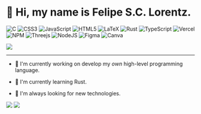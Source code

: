 # 👋 Hi, my name is Felipe S.C. Lorentz.
<!--<div id="header">
  <img src="https://komarev.com/ghpvc/?username=SCLorentz&style=for-the-badge&color=blue" alt=""/>
</div>-->

![C](https://img.shields.io/badge/c-%2300599C.svg?style=for-the-badge&logo=c&logoColor=white) ![CSS3](https://img.shields.io/badge/css3-%231572B6.svg?style=for-the-badge&logo=css3&logoColor=white) ![JavaScript](https://img.shields.io/badge/javascript-%23323330.svg?style=for-the-badge&logo=javascript&logoColor=%23F7DF1E) ![HTML5](https://img.shields.io/badge/html5-%23E34F26.svg?style=for-the-badge&logo=html5&logoColor=white) ![LaTeX](https://img.shields.io/badge/latex-%23008080.svg?style=for-the-badge&logo=latex&logoColor=white) ![Rust](https://img.shields.io/badge/rust-%23000000.svg?style=for-the-badge&logo=rust&logoColor=white) ![TypeScript](https://img.shields.io/badge/typescript-%23007ACC.svg?style=for-the-badge&logo=typescript&logoColor=white) ![Vercel](https://img.shields.io/badge/vercel-%23000000.svg?style=for-the-badge&logo=vercel&logoColor=white) ![NPM](https://img.shields.io/badge/NPM-%23000000.svg?style=for-the-badge&logo=npm&logoColor=white) ![Threejs](https://img.shields.io/badge/threejs-black?style=for-the-badge&logo=three.js&logoColor=white) ![NodeJS](https://img.shields.io/badge/node.js-6DA55F?style=for-the-badge&logo=node.js&logoColor=white) 	![Figma](https://img.shields.io/badge/figma-%23F24E1E.svg?style=for-the-badge&logo=figma&logoColor=white) ![Canva](https://img.shields.io/badge/Canva-%2300C4CC.svg?style=for-the-badge&logo=Canva&logoColor=white)

<picture>
  <source
    srcset="https://github-trophies.vercel.app/?username=sclorentz&no-bg=true&row=1&column=9&no-frame=true&theme=onestar"
    media="(prefers-color-scheme: dark)"
  />
  <source
    srcset="https://github-trophies.vercel.app/?username=sclorentz&no-bg=true&row=1&column=9&no-frame=true"
    media="(prefers-color-scheme: light), (prefers-color-scheme: no-preference)"
  />
  <img src="https://github-trophies.vercel.app/?username=sclorentz&no-bg=true&row=1&column=9&no-frame=true" />
</picture>

<hr>

- 🔭 I'm currently working on develop my *own* high-level programming language.
<!-- - 👯 I'm looking to collaborate on whatever project that involves developing an app or website.-->
- 🌱 I'm currently learning Rust.
<!-- - 💬 Ask me about web development (front-end or back-end) and Deno.js.-->
- 💾 I'm always looking for new technologies.

<picture>
  <source
    srcset="https://sclorentz-readme-stats.vercel.app/api/top-langs/?username=SCLorentz&size_weight=0.223&theme=transparent&show_icons=true&hide_border=true&layout=compact&langs_count=6&text_color=fff"
    media="(prefers-color-scheme: dark)"
  />
  <source
    srcset="https://sclorentz-readme-stats.vercel.app/api/top-langs/?username=SCLorentz&size_weight=0.223&theme=transparent&show_icons=true&hide_border=true&layout=compact&langs_count=6&text_color=000"
    media="(prefers-color-scheme: light), (prefers-color-scheme: no-preference)"
  />
  <img src="https://sclorentz-readme-stats.vercel.app/api/top-langs/?username=SCLorentz&size_weight=0.223&theme=transparent&show_icons=true&hide_border=true&layout=compact&langs_count=6&text_color=fff" />
</picture>

<!--stats-->
<picture>
  <source
    srcset="https://sclorentz-readme-stats.vercel.app/api?username=SCLorentz&theme=transparent&show_icons=true&hide_border=true&count_private=true&text_color=fff"
    media="(prefers-color-scheme: dark)"
  />
  <source
    srcset="https://sclorentz-readme-stats.vercel.app/api?username=SCLorentz&theme=transparent&show_icons=true&hide_border=true&count_private=true&text_color=000"
    media="(prefers-color-scheme: light), (prefers-color-scheme: no-preference)"
  />
  <img src="https://sclorentz-readme-stats.vercel.app/api?username=SCLorentz&theme=transparent&show_icons=true&hide_border=true&count_private=true&text_color=fff" />
</picture>

<!--&size_weight=0.223-->
